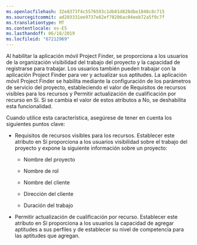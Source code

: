 ```yaml
---
ms.openlocfilehash: 32e8373f4c5576593c1db01d828dbe1848c8c715
ms.sourcegitcommit: ad203331ee9737e82ef70206ac04eeb72a5f9c7f
ms.translationtype: MT
ms.contentlocale: es-ES
ms.lasthandoff: 06/18/2019
ms.locfileid: "67212969"
---
```

Al habilitar la aplicación móvil Project Finder, se proporciona a los usuarios de la organización visibilidad del trabajo del proyecto y la capacidad de registrarse para trabajar. Los usuarios también pueden trabajar con la aplicación Project Finder para ver y actualizar sus aptitudes. La aplicación móvil Project Finder se habilita mediante la configuración de los parámetros de servicio del proyecto, estableciendo el valor de Requisitos de recursos visibles para los recursos y Permitir actualización de cualificación por recurso en Sí. Si se cambia el valor de estos atributos a No, se deshabilita esta funcionalidad.  
  
 Cuando utilice esta característica, asegúrese de tener en cuenta los siguientes puntos clave:  
  
-   Requisitos de recursos visibles para los recursos. Establecer este atributo en Sí proporciona a los usuarios visibilidad sobre el trabajo del proyecto y expone la siguiente información sobre un proyecto:  
  
    -   Nombre del proyecto  
  
    -   Nombre de rol  
  
    -   Nombre del cliente  
  
    -   Dirección del cliente  
  
    -   Duración del trabajo  
  
-   Permitir actualización de cualificación por recurso. Establecer este atributo en Sí proporciona a los usuarios la capacidad de agregar aptitudes a sus perfiles y de establecer su nivel de competencia para las aptitudes que agregan.